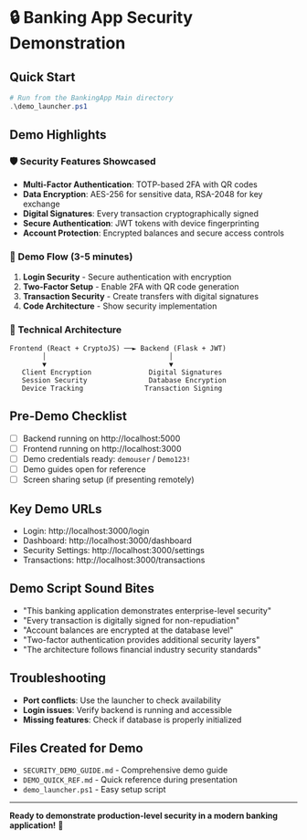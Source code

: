 # 🔒 Banking App Security Demonstration

## Quick Start
```powershell
# Run from the BankingApp Main directory
.\demo_launcher.ps1
```

## Demo Highlights

### 🛡️ Security Features Showcased
- **Multi-Factor Authentication**: TOTP-based 2FA with QR codes
- **Data Encryption**: AES-256 for sensitive data, RSA-2048 for key exchange
- **Digital Signatures**: Every transaction cryptographically signed
- **Secure Authentication**: JWT tokens with device fingerprinting
- **Account Protection**: Encrypted balances and secure access controls

### 🎯 Demo Flow (3-5 minutes)
1. **Login Security** - Secure authentication with encryption
2. **Two-Factor Setup** - Enable 2FA with QR code generation
3. **Transaction Security** - Create transfers with digital signatures
4. **Code Architecture** - Show security implementation

### 🔧 Technical Architecture
```
Frontend (React + CryptoJS) ──► Backend (Flask + JWT)
        │                              │
        ▼                              ▼
   Client Encryption              Digital Signatures
   Session Security               Database Encryption
   Device Tracking               Transaction Signing
```

## Pre-Demo Checklist
- [ ] Backend running on http://localhost:5000
- [ ] Frontend running on http://localhost:3000
- [ ] Demo credentials ready: `demouser` / `Demo123!`
- [ ] Demo guides open for reference
- [ ] Screen sharing setup (if presenting remotely)

## Key Demo URLs
- Login: http://localhost:3000/login
- Dashboard: http://localhost:3000/dashboard
- Security Settings: http://localhost:3000/settings
- Transactions: http://localhost:3000/transactions

## Demo Script Sound Bites
- "This banking application demonstrates enterprise-level security"
- "Every transaction is digitally signed for non-repudiation"
- "Account balances are encrypted at the database level"
- "Two-factor authentication provides additional security layers"
- "The architecture follows financial industry security standards"

## Troubleshooting
- **Port conflicts**: Use the launcher to check availability
- **Login issues**: Verify backend is running and accessible
- **Missing features**: Check if database is properly initialized

## Files Created for Demo
- `SECURITY_DEMO_GUIDE.md` - Comprehensive demo guide
- `DEMO_QUICK_REF.md` - Quick reference during presentation
- `demo_launcher.ps1` - Easy setup script

---
**Ready to demonstrate production-level security in a modern banking application!** 🚀
